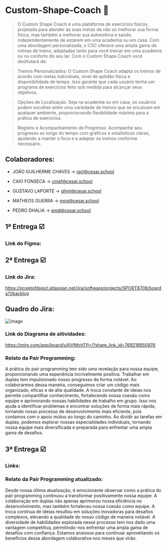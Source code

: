 # Custom-Shape-Coach 💪

> O Custom Shape Coach é uma plataforma de exercícios físicos, projetada para atender às suas metas de não só melhorar sua forma física, mas também a melhorar sua autoestima e saúde, independentemente de estarem em uma academia ou em casa. Com uma abordagem personalizada, o CSC oferece uma ampla gama de rotinas de treino, adaptadas tanto para você treinar em uma academia ou no conforto do seu lar. Com o Custom Shape Coach você desfrutará de:

> Treinos Personalizados: O Custom Shape Coach adapta os treinos de acordo com metas individuais, nível de aptidão física e disponibilidade de tempo. Isso garante que cada usuário tenha um programa de exercícios feito sob medida para alcançar seus objetivos.

> Opções de Localização: Seja na academia ou em casa, os usuários podem escolher entre uma variedade de treinos que se encaixam em qualquer ambiente, proporcionando flexibilidade máxima para a prática de exercícios.

> Registro e Acompanhamento de Progresso: Acompanhe seu progresso ao longo do tempo com gráficos e estatísticas claras, ajudando a manter o foco e a adaptar os treinos conforme necessário.

## Colaboradores: 

- JOÃO GUILHERME CHAVES -> jgcl@cesar.school

- CAIO FONSECA -> cmaf@cesar.school

- GUSTAVO LAPORTE -> ghml@cesar.school

- MATHEOS GUERRA -> mog@cesar.school

- PEDRO DHALIA -> pmd@cesar.school

## 1ª Entrega ☑️

### Link do Figma:

## 2ª Entrega ☑️

### Link do Jira: 

https://projetofdsjgcl.atlassian.net/jira/software/projects/SPORT8708/boards/1/backlog

## Quadro do Jira:

![image](https://github.com/JoaoGChaves/Custom-Shape-Coach/assets/136398896/2f33baf8-953e-4317-b6bc-83b335a85594)


### Link do Diagrama de aitividades: 

https://miro.com/app/board/uXjVNfchTfI=/?share_link_id=769216950976

### Relato da Pair Programming:

A prática do pair programming tem sido uma revelação para nossa equipe, proporcionando uma experiência incrivelmente positiva. Trabalhar em duplas tem impulsionado nosso progresso de forma notável. Ao colaborarmos dessa maneira, conseguimos criar um código mais organizado, eficaz e de alta qualidade. A troca constante de ideias nos permite compartilhar conhecimento, fortalecendo nossa coesão como equipe e aprimorando nossas habilidades de trabalho em grupo. Isso nos ajuda a identificar problemas e encontrar soluções de forma mais rápida, tornando nosso processo de desenvolvimento mais eficiente, pois contamos com o apoio mútuo ao longo do caminho. Ao dividir as tarefas em duplas, podemos explorar nossas especialidades individuais, tornando nossa equipe mais diversificada e preparada para enfrentar uma ampla gama de desafios.

## 3ª Entrega ☑️

### Links: 

### Relato da Pair Programming atualizado: 

Desde nossa última atualização, é emocionante observar como a prática do pair programming continuou a transformar positivamente nossa equipe. A colaboração em duplas não apenas aprimorou nossa eficiência no desenvolvimento, mas também fortaleceu nossa coesão como equipe. A troca contínua de ideias resultou em soluções inovadoras para desafios complexos, elevando a qualidade do nosso código de maneira notável. A diversidade de habilidades explorada nesse processo tem nos dado uma vantagem competitiva, permitindo-nos enfrentar uma ampla gama de desafios com confiança. Estamos ansiosos para continuar aproveitando os benefícios dessa abordagem colaborativa nos meses que virão.
